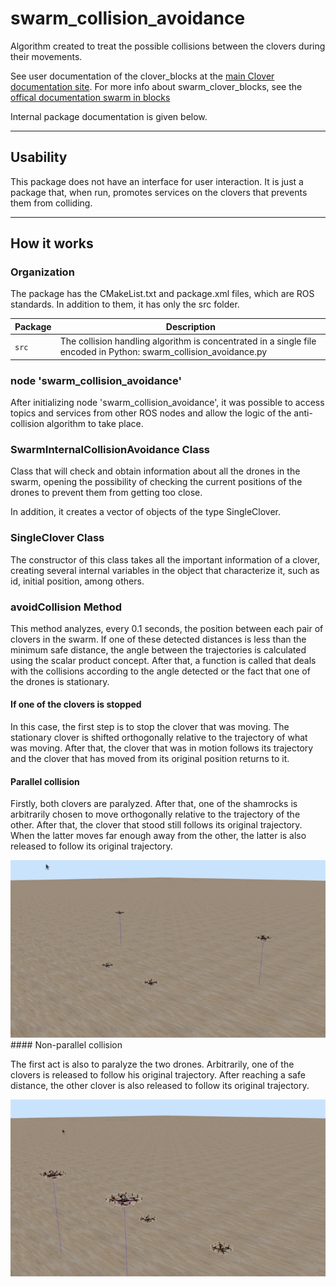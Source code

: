 # swarm_collision_avoidance

Algorithm created to treat the possible collisions between the clovers during their movements.

See user documentation of the clover_blocks at the [main Clover documentation site](https://clover.coex.tech/en/blocks.html).
For more info about swarm_clover_blocks, see the [offical documentation swarm in blocks](https://swarm-in-blocks.gitbook.io/swarm-in-blocks/introduction/swarm-in-blocks)

Internal package documentation is given below.

---

## Usability

This package does not have an interface for user interaction. It is just a package that, when run, promotes services on the clovers that prevents them from colliding.

---

## How it works

### Organization

The package has the CMakeList.txt and package.xml files, which are ROS standards. In addition to them, it has only the src folder.

| Package | Description |
| ------- | -------- |
| `src` | The collision handling algorithm is concentrated in a single file encoded in Python: swarm_collision_avoidance.py |

### node 'swarm_collision_avoidance'

After initializing node 'swarm_collision_avoidance', it was possible to access topics and services from other ROS nodes and allow the logic of the anti-collision algorithm to take place.

### SwarmInternalCollisionAvoidance Class

Class that will check and obtain information about all the drones in the swarm, opening the possibility of checking the current positions of the drones to prevent them from getting too close. 

In addition, it creates a vector of objects of the type SingleClover.

### SingleClover Class

The constructor of this class takes all the important information of a clover, creating several internal variables in the object that characterize it, such as id, initial position, among others.

### avoidCollision Method

This method analyzes, every 0.1 seconds, the position between each pair of clovers in the swarm. If one of these detected distances is less than the minimum safe distance, the angle between the trajectories is calculated using the scalar product concept. After that, a function is called that deals with the collisions according to the angle detected or the fact that one of the drones is stationary.

#### If one of the clovers is stopped

In this case, the first step is to stop the clover that was moving. The stationary clover is shifted orthogonally relative to the trajectory of what was moving. After that, the clover that was in motion follows its trajectory and the clover that has moved from its original position returns to it.

#### Parallel collision

Firstly, both clovers are paralyzed. After that, one of the shamrocks is arbitrarily chosen to move orthogonally relative to the trajectory of the other. After that, the clover that stood still follows its original trajectory. When the latter moves far enough away from the other, the latter is also released to follow its original trajectory.

<center><img src="parallel_collision_perspectiva (1).gif" width=700></center>
#### Non-parallel collision

The first act is also to paralyze the two drones. Arbitrarily, one of the clovers is released to follow his original trajectory. After reaching a safe distance, the other clover is also released to follow its original trajectory.

<center><img src="non_parallel_colision_perspectiva (2).gif" width=700></center>

